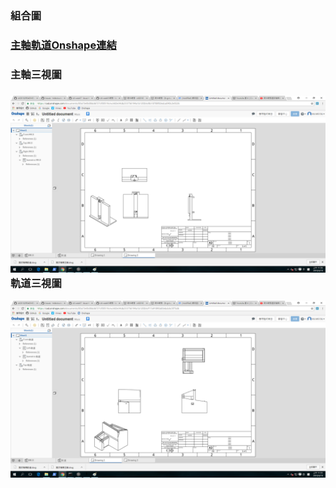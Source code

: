 ### 組合圖



### [主軸軌道Onshape連結](https://cad.onshape.com/documents/80a72e0b08dd6727cf0051fe/w/e82e34db233756194a1b1200/e/717c70090a90d458e3d031bb)

### 主軸三視圖

### ![](/assets/import1.png)軌道三視圖

![](/assets/import.png)



